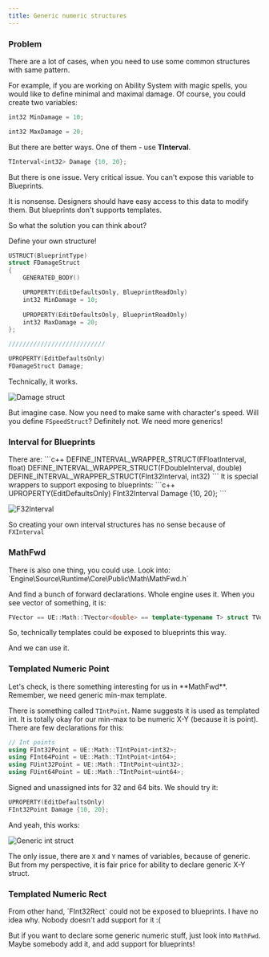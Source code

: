 ```yaml
---
title: Generic numeric structures
---
```

<h3>Problem</h3>
There are a lot of cases, when you need to use some common structures with same pattern.

For example, if you are working on Ability System with magic spells, you would like to define minimal and maximal damage.
Of course, you could create two variables:
```c++
int32 MinDamage = 10;

int32 MaxDamage = 20;
```
But there are better ways. One of them - use **TInterval**.
```c++
TInterval<int32> Damage {10, 20};
```
But there is one issue. Very critical issue. You can't expose this variable to Blueprints.

It is nonsense. Designers should have easy access to this data to modify them. But blueprints don't supports templates.

So what the solution you can think about?

Define your own structure!
```c++
USTRUCT(BlueprintType)
struct FDamageStruct
{
	GENERATED_BODY()

	UPROPERTY(EditDefaultsOnly, BlueprintReadOnly)
	int32 MinDamage = 10;
	
	UPROPERTY(EditDefaultsOnly, BlueprintReadOnly)
	int32 MaxDamage = 20;
};

///////////////////////////

UPROPERTY(EditDefaultsOnly)
FDamageStruct Damage;
```
Technically, it works.

![Damage struct](https://apokrif6.github.io/assets/images/generic_numeric_structures/damage_struct.png)

But imagine case. Now you need to make same with character's speed.
Will you define `FSpeedStruct`? Definitely not. We need more generics!

<h3>Interval for Blueprints</h3>
There are:
```c++
DEFINE_INTERVAL_WRAPPER_STRUCT(FFloatInterval, float)
DEFINE_INTERVAL_WRAPPER_STRUCT(FDoubleInterval, double)
DEFINE_INTERVAL_WRAPPER_STRUCT(FInt32Interval, int32)
```
It is special wrappers to support exposing to blueprints:
```c++
UPROPERTY(EditDefaultsOnly)
FInt32Interval Damage {10, 20};
```

![F32Interval](https://apokrif6.github.io/assets/images/generic_numeric_structures/fint32_interval.png)

So creating your own interval structures has no sense because of `FXInterval`

<h3>MathFwd</h3>
There is also one thing, you could use.
Look into:
`Engine\Source\Runtime\Core\Public\Math\MathFwd.h`

And find a bunch of forward declarations.
Whole engine uses it.
When you see vector of something, it is:
```c++
FVector == UE::Math::TVector<double> == template<typename T> struct TVector
```
So, technically templates could be exposed to blueprints this way.

And we can use it.

<h3>Templated Numeric Point</h3>
Let's check, is there something interesting for us in **MathFwd**. Remember, we need generic min-max template.

There is something called `TIntPoint`. Name suggests it is used as templated int.
It is totally okay for our min-max to be numeric X-Y (because it is point).
There are few declarations for this:
```c++
// Int points
using FInt32Point = UE::Math::TIntPoint<int32>;
using FInt64Point = UE::Math::TIntPoint<int64>;
using FUint32Point = UE::Math::TIntPoint<uint32>;
using FUint64Point = UE::Math::TIntPoint<uint64>;
```
Signed and unassigned ints for 32 and 64 bits.
We should try it:
```c++
UPROPERTY(EditDefaultsOnly)
FInt32Point Damage {10, 20};
```

And yeah, this works:

![Generic int struct](https://apokrif6.github.io/assets/images/generic_numeric_structures/generic_int_struct.png)

The only issue, there are `X` and `Y` names of variables, because of generic.
But from my perspective, it is fair price for ability to declare generic X-Y struct.

<h3>Templated Numeric Rect</h3>
From other hand, `FInt32Rect` could not be exposed to blueprints. I have no idea why.
Nobody doesn't add support for it :(

But if you want to declare some generic numeric stuff, just look into `MathFwd`.
Maybe somebody add it, and add support for blueprints!